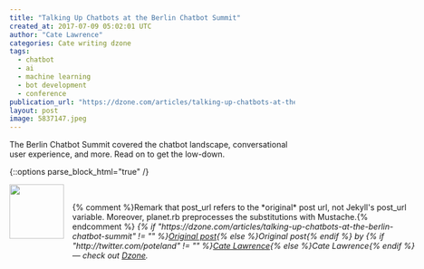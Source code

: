 ```yaml
---
title: "Talking Up Chatbots at the Berlin Chatbot Summit"
created_at: 2017-07-09 05:02:01 UTC
author: "Cate Lawrence"
categories: Cate writing dzone
tags: 
  - chatbot
  - ai
  - machine learning
  - bot development
  - conference
publication_url: "https://dzone.com/articles/talking-up-chatbots-at-the-berlin-chatbot-summit"
layout: post
image: 5837147.jpeg
---
```

The Berlin Chatbot Summit covered the chatbot landscape, conversational user experience, and more. Read on to get the low-down.


{::options parse_block_html="true" /}
<div class="author">
   <img src="http://www.rss-specifications.com/rss-spec-rss.gif" style="width: 96px; height: 96;">
   <span style="position: absolute; padding: 32px 15px;">{% comment %}Remark that post_url refers to the *original* post url, not Jekyll's post_url variable. Moreover, planet.rb preprocesses the substitutions with Mustache.{% endcomment %}
      <i>{% if "https://dzone.com/articles/talking-up-chatbots-at-the-berlin-chatbot-summit" != "" %}<a href="https://dzone.com/articles/talking-up-chatbots-at-the-berlin-chatbot-summit">Original post</a>{% else %}Original post{% endif %} by {% if "http://twitter.com/poteland" != "" %}<a href="http://twitter.com/poteland">Cate Lawrence</a>{% else %}Cate Lawrence{% endif %} &mdash; check out <a href="https://dzone.com">Dzone</a>.</i>
  </span>
</div>
